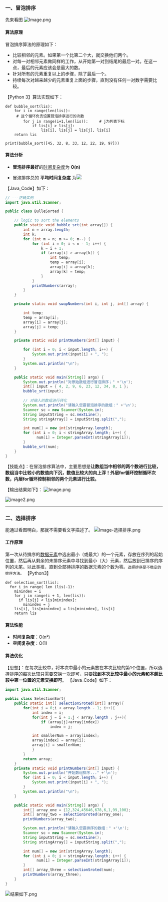 ### 一、冒泡排序

先来看图
![Image.png](https://upload-images.jianshu.io/upload_images/17476267-4113e63749b70c12.png?imageMogr2/auto-orient/strip%7CimageView2/2/w/1240)
#### 算法原理
冒泡排序算法的原理如下：
- 比较相邻的元素。如果第一个比第二个大，就交换他们两个。
- 对每一对相邻元素做同样的工作，从开始第一对到结尾的最后一对。在这一点，最后的元素应该会是最大的数。
- 针对所有的元素重复以上的步骤，除了最后一个。
- 持续每次对越来越少的元素重复上面的步骤，直到没有任何一对数字需要比较。

【Python 3】算法实现如下：
```
def bubble_sort(lis):
    for i in range(len(lis)):            
     # 这个循环负责设置冒泡排序进行的次数    
        for j in range(i+1,len(lis)):     # j为列表下标
            if lis[i] > lis[j]:
                lis[i], lis[j] = lis[j], lis[i]
    return lis
 
print(bubble_sort([45, 32, 8, 33, 12, 22, 19, 97]))
```
#### 算法分析
- **冒泡排序最好**的[时间复杂度](https://baike.baidu.com/item/%E6%97%B6%E9%97%B4%E5%A4%8D%E6%9D%82%E5%BA%A6)为   **O(n)**

- 冒泡排序总的 **平均时间复杂度** 为![](https://upload-images.jianshu.io/upload_images/17476267-650fffc3b65a6c5c.jpg?imageMogr2/auto-orient/strip%7CimageView2/2/w/1240)

【Java_Code】如下：
```java
// ---正确实例
import java.util.Scanner;

public class BulleSorted {

    // logic to sort the elements
    public static void bubble_srt(int array[]) {
        int n = array.length;
        int k;
        for (int m = n; m >= 0; m--) {
            for (int i = 0; i < n - 1; i++) {
                k = i + 1;
                if (array[i] > array[k]) {
			        int temp;
			        temp = array[i];
			        array[i] = array[k];
			        array[k] = temp;
                }
            }
            printNumbers(array);
        }
    }

    private static void swapNumbers(int i, int j, int[] array) {

        int temp;
        temp = array[i];
        array[i] = array[j];
        array[j] = temp;
    }

    private static void printNumbers(int[] input) {

        for (int i = 0; i < input.length; i++) {
            System.out.print(input[i] + ", ");
        }
        System.out.println("\n");
    }

    public static void main(String[] args) {
    	System.out.println("对原始数组进行冒泡排序；" +'\n');
        int[] input = { 4, 2, 9, 6, 23, 12, 34, 0, 1 };
		bubble_srt(input); 
		       
        // 对输入的数组进行转化
        System.out.println("请输入您要冒泡排序的数组：" +'\n');
        Scanner sc = new Scanner(System.in);
		String inputString = sc.nextLine();
		String stringArray[] = inputString.split(",");

		int num[] = new int[stringArray.length];
		for (int i = 0; i < stringArray.length; i++) {
		      num[i] = Integer.parseInt(stringArray[i]);
		}
		bubble_srt(num);
    }
}
```
【技能点】：在冒泡排序算法中，主要思想是**让数组当中相邻的两个数进行比较，数组当中比较小的数值向下沉，数值比较大的向上浮！外层for循环控制循环次数，内层for循环控制相邻的两个元素进行比较。**

【输出结果如下】：
![Image.png](https://upload-images.jianshu.io/upload_images/17476267-8f05817a36d954f3.png?imageMogr2/auto-orient/strip%7CimageView2/2/w/1240)

![image2.png](https://upload-images.jianshu.io/upload_images/17476267-d746a537be81a3d8.png?imageMogr2/auto-orient/strip%7CimageView2/2/w/1240)


---

### 二、选择排序

能通过看图明白，那就不需要看文字描述了。
![Image-选择排序.png](https://upload-images.jianshu.io/upload_images/17476267-286a5e6dc5b66b99.png?imageMogr2/auto-orient/strip%7CimageView2/2/w/1240)
#### 工作原理
第一次从待排序的[数据元素](https://baike.baidu.com/item/%E6%95%B0%E6%8D%AE%E5%85%83%E7%B4%A0/715313)中选出最小（或最大）的一个元素，存放在序列的起始位置，然后再从剩余的未排序元素中寻找到最小（大）元素，然后放到已排序的序列的末尾。以此类推，直到全部待排序的数据元素的个数为零。`选择排序是不稳定的排序方法。`
【Python3】
```
def selection_sort(lis):
  for i in range( len (lis)-1):
    minindex = i
    for j in range(i + 1, len(lis)):
      if lis[j] < lis[minindex]:
        minindex = j
    lis[i], lis[minindex] = lis[minindex], lis[i]
    return lis
```
#### 算法性能
- **时间复杂度**：O(n²)
- **空间复杂度**：O(1)
#### 算法优化
【思想】：在每次比较中，将本次中最小的元素放在本次比较的第1个位置，所以选择排序的每次比较只需要交换一次即可，只要**找到本次比较中最小的元素和本趟比较中第一位置的元素交换即可**。
【Java_Code】如下：
```java
import java.util.Scanner;

public class SelectionSort{
	public static int[] selectionSroted(int[] array){
		for(int i = 0;i < array.length - 1; i++){
			int index = i;
			for(int j = i + 1;j < array.length ; j++){
				if (array[j]<array[index])
					index = j;

			int smallerNum = array[index];
			array[index] = array[i];
			array[i] = smallerNum;	
			}
		}
		return array;
	}
	private static void printNumbers(int[] input) {
		System.out.println("开始数组排序..." +'\n');
        for (int i = 0; i < input.length; i++) {
            System.out.print(input[i] + ", ");
        }
        System.out.println("\n");
    }

	public static void main(String[] args) {
		int[] array_one = {12,324,45646,678,6,1,99,100};
		int[] array_two = selectionSroted(array_one);
		printNumbers(array_two);

        System.out.println("请输入您要排序的数组：" +'\n');
        Scanner sc = new Scanner(System.in);
		String inputString = sc.nextLine();
		String stringArray[] = inputString.split(",");

		int num[] = new int[stringArray.length];
		for (int i = 0; i < stringArray.length; i++) {
		      num[i] = Integer.parseInt(stringArray[i]);
		}
		int[] array_three = selectionSroted(num);
		printNumbers(array_three);
	}
}
```

![结果如下.png](https://upload-images.jianshu.io/upload_images/17476267-cd2223f0cd41f5fe.png?imageMogr2/auto-orient/strip%7CimageView2/2/w/1240)


